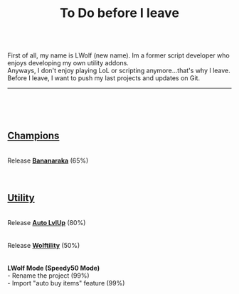 <b><center><h1>To Do before I leave</center></h1></b>
<br>
<br>
<br>
First of all, my name is LWolf (new name). Im a former script developer who enjoys developing my own utility addons.<br>
Anyways, I don't enjoy playing LoL or scripting anymore...that's why I leave.<br>
Before I leave, I want to push my last projects and updates on Git.
<hr>
<br>
<br>
<br>
<h2><u>Champions</u></h2>
<br>
Release <b><u>Bananaraka</b></u> (65%)
<br>
<br>
<br>
<h2><u>Utility</u></h2>
<br>
Release <b><u>Auto LvlUp</b></u> (80%)
<br>
<br>
<br>
Release <b><u>Wolftility</u></b> (50%)
<br>
<br>
<br>
<b>LWolf Mode (Speedy50 Mode)</b>
<br>
- Rename the project (99%)
<br>
- Import "auto buy items" feature (99%)
